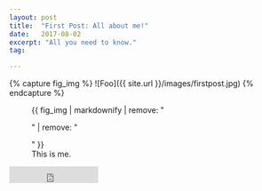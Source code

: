 ```yaml
---
layout: post
title:  "First Post: All about me!"
date:   2017-08-02
excerpt: "All you need to know."
tag:

---
```


{% capture fig_img %}
![Foo]({{ site.url }}/images/firstpost.jpg)
{% endcapture %}

<figure>
  {{ fig_img | markdownify | remove: "<p>" | remove: "</p>" }}
  <figcaption>This is me.</figcaption>
</figure>

<iframe src="https://ghbtns.com/github-btn.html?user=TaylanTatli&repo=Halve&type=star&count=true&size=large" frameborder="0" scrolling="0" width="160px" height="30px"></iframe>    
      
